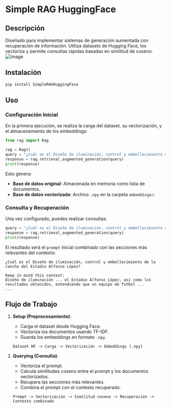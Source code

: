 # Simple RAG HuggingFace

## Descripción
Diseñado para implementar sistemas de generación aumentada con recuperación de información. Utiliza datasets de Hugging Face, los vectoriza y permite consultas rápidas basadas en similitud de coseno.
![image](https://github.com/user-attachments/assets/ea271b48-376e-4496-a554-48ae915cecd4)

## Instalación


```bash
pip install SimpleRAGHuggingFace
```


## Uso

### Configuración Inicial
En la primera ejecución, se realiza la carga del dataset, su vectorización, y el almacenamiento de los embeddings:

```python
from rag import Rag

rag = Rag()
query = "¿Cuál es el Diseño de iluminación, control y embellecimiento de la cancha del Estadio Alfonso López?"
response = rag.retrieval_augmented_generation(query)
print(response)
```

Esto genera:
- **Base de datos original**: Almacenada en memoria como lista de documentos.
- **Base de datos vectorizada**: Archivo `.npy` en la carpeta `embeddings/`.

### Consulta y Recuperación
Una vez configurado, puedes realizar consultas:

```python
query = "¿Cuál es el Diseño de iluminación, control y embellecimiento de la cancha del Estadio Alfonso López?"
response = rag.retrieval_augmented_generation(query)
print(response)
```

El resultado será el `prompt` inicial combinado con las secciones más relevantes del contexto:

```
¿Cuál es el Diseño de iluminación, control y embellecimiento de la cancha del Estadio Alfonso López?

Keep in mind this context:
Diseño de iluminación ... el Estadio Alfonso López, así como los resultados obtenidos, entendiendo que un equipo de futbol ...
...
```

## Flujo de Trabajo

1. **Setup (Preprocesamiento)**:
   - Carga el dataset desde Hugging Face.
   - Vectoriza los documentos usando TF-IDF.
   - Guarda los embeddings en formato `.npy`.

   ```plaintext
   Dataset HF -> Carga -> Vectorización -> Embeddings (.npy)
   ```

2. **Querying (Consulta)**:
   - Vectoriza el prompt.
   - Calcula similitudes coseno entre el prompt y los documentos vectorizados.
   - Recupera las secciones más relevantes.
   - Combina el prompt con el contexto recuperado.

   ```plaintext
   Prompt -> Vectorización -> Similitud coseno -> Recuperación -> Contexto combinado
   ```
